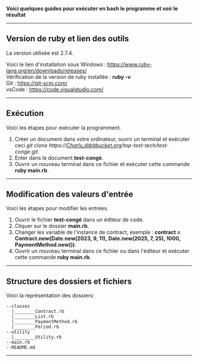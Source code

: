**Voici quelques guides pour exécuter en bash le programme et voir le résultat**

---

## Version de ruby et lien des outils

La version utilisée est 2.7.4.

Voici le lien d'installation sous Windows : https://www.ruby-lang.org/en/downloads/releases/ \
Vérification de la version de ruby installée : **ruby -v** \
Git : https://git-scm.com/ \
vsCode : https://code.visualstudio.com/

---

## Exécution

Voici les étapes pour exécuter la programment.

1. Créer un document dans votre ordinateur, ouvrir un terminal et exécuter ceci *git clone https://Charly_@bitbucket.org/top-test-tech/test-conge.git*.
2. Enter dans le document **test-congé**.
3. Ouvrir un nouveau terminal dans ce fichier et exécuter cette commande **ruby main.rb**.

---

## Modification des valeurs d'entrée

Voici les étapes pour modifier les entrées.

1. Ouvrir le fichier **test-congé** dans un éditeur de code.
2. Cliquer sur le dossier **main.rb**.
3. Changer les variable de l'instance de contract, exemple : **contract = Contract.new(Date.new(2023, 9, 11), Date.new(2025, 7, 25), 1000, PaymentMethod.new())**.
4. Ouvrir un nouveau terminal dans ce fichier ou dans l'éditeur et exécuter cette commande  **ruby main.rb**.

---

## Structure des dossiers et fichiers

Voici la représentation des dossiers:
```
--classes
  |________Contract.rb
  |________List.rb
  |________PaymentMethod.rb
  |________Period.rb
--utility
  |________Utility.rb
--main.rb
--README.md
```
---

